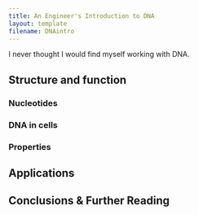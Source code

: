 ```yaml
---
title: An Engineer's Introduction to DNA
layout: template
filename: DNAintro
--- 
```


I never thought I would find myself working with DNA. 

## Structure and function

### Nucleotides

### DNA in cells

### Properties

## Applications

## Conclusions & Further Reading
